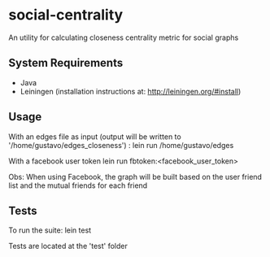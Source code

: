 # social-centrality

An utility for calculating closeness centrality metric for social graphs

## System Requirements

- Java
- Leiningen (installation instructions at: http://leiningen.org/#install)

## Usage

With an edges file as input (output will be written to '/home/gustavo/edges_closeness') :
    lein run /home/gustavo/edges

With a facebook user token
    lein run fbtoken:<facebook_user_token>

Obs: When using Facebook, the graph will be built based on the user friend list and the mutual friends for each friend

## Tests
To run the suite:
    lein test

Tests are located at the 'test' folder


